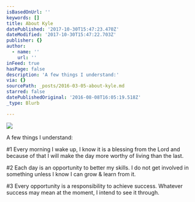 ```yaml
---
isBasedOnUrl: ''
keywords: []
title: About Kyle
datePublished: '2017-10-30T15:47:23.470Z'
dateModified: '2017-10-30T15:47:22.703Z'
publisher: {}
author:
  - name: ''
    url: ''
inFeed: true
hasPage: false
description: 'A few things I understand:'
via: {}
sourcePath: _posts/2016-03-05-about-kyle.md
starred: false
datePublishedOriginal: '2016-08-08T16:05:19.518Z'
_type: Blurb

---
```

![](https://s3-us-west-2.amazonaws.com/the-grid-img/p/ce2084b4589993a84bea1ed0b7289879cc530990.jpg)

A few things I understand:

\#1 Every morning I wake up, I know it is a blessing from the Lord and because of that I will make the day more worthy of living than the last.

\#2 Each day is an opportunity to better my skills. I do not get involved in something unless I know I can grow & learn from it.

\#3 Every opportunity is a responsibility to achieve success. Whatever success may mean at the moment, I intend to see it through.